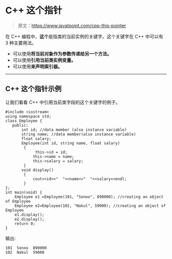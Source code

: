 # C++ 这个指针

> 原文：<https://www.javatpoint.com/cpp-this-pointer>

在 C++ 编程中，**这个**是指类的当前实例的关键字。这个关键字在 C++ 中可以有 3 种主要用法。

*   可以使用**将当前对象作为参数传递给另一个方法。**
*   可以使用**引用当前类实例变量。**
*   可以使用**来声明索引器。**

* * *

## C++ 这个指针示例

让我们看看 C++ 中引用当前类字段的这个关键字的例子。

```
#include <iostream>
using namespace std;
class Employee {
   public:
       int id; //data member (also instance variable)    
       string name; //data member(also instance variable)
       float salary;
       Employee(int id, string name, float salary)  
        {  
             this->id = id;  
            this->name = name;  
            this->salary = salary; 
        }  
       void display()  
        {  
            cout<<id<<"  "<<name<<"  "<<salary<<endl;  
        }  
};
int main(void) {
    Employee e1 =Employee(101, "Sonoo", 890000); //creating an object of Employee 
    Employee e2=Employee(102, "Nakul", 59000); //creating an object of Employee
    e1.display();  
    e2.display();  
    return 0;
}

```

输出:

```
101  Sonoo  890000
102  Nakul  59000

```